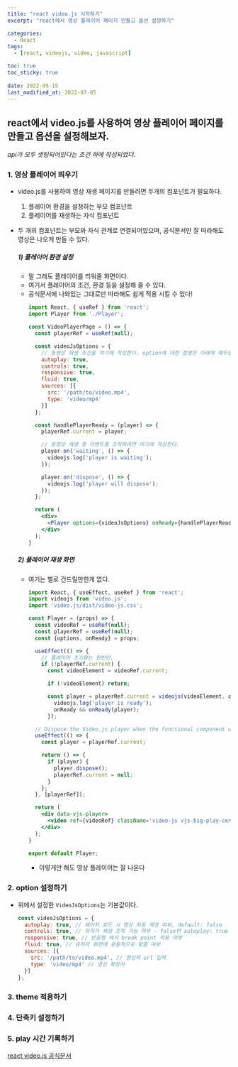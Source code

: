 ```yaml
---
title: "react video.js 시작하기"
excerpt: "react에서 영상 플레이어 페이지 만들고 옵션 설정하기"

categories:
  - React
tags:
  - [react, videojs, video, javascript]

toc: true
toc_sticky: true
 
date: 2022-05-15
last_modified_at: 2022-07-05
---
```


## react에서 video.js를 사용하여 영상 플레이어 페이지를 만들고 옵션을 설정해보자.

*api가 모두 셋팅되어있다는 조건 하에 작성되었다.*

### 1. 영상 플레이어 띄우기
  - video.js를 사용하여 영상 재생 페이지를 만들려면 두개의 컴포넌트가 필요하다.
    1) 플레이어 환경을 설정하는 부모 컴포넌트
    2) 플레이어를 재생하는 자식 컴포넌트
  - 두 개의 컴포넌트는 부모와 자식 관계로 연결되어있으며, 공식문서만 잘 따라해도 영상은 나오게 만들 수 있다.

    ##### 1) 플레이어 환경 설정
    - 말 그래도 플레이어를 띄워줄 화면이다.
    - 여기서 플레이어의 조건, 환경 등을 설정해 줄 수 있다.
    - 공식문서에 나와있는 그대로만 따라해도 쉽게 적용 시킬 수 있다!
      ```jsx
      import React, { useRef } from 'react';
      import Player from './Player';

      const VideoPlayerPage = () => {
        const playerRef = useRef(null);

        const videoJsOptions = {
          // 동영상 재생 조건을 여기에 작성한다. option에 대한 설명은 아래에 해두었다.
          autoplay: true, 
          controls: true, 
          responsive: true, 
          fluid: true,
          sources: [{
            src: '/path/to/video.mp4',
            type: 'video/mp4'
          }]
        };

        const handlePlayerReady = (player) => {
          playerRef.current = player;

          // 동영상 재생 중 이벤트를 조작하려면 여기에 작성한다.
          player.on('waiting', () => {
            videojs.log('player is waiting');
          });

          player.on('dispose', () => {
            videojs.log('player will dispose');
          });
        };

        return (
          <div>
            <Player options={videoJsOptions} onReady={handlePlayerReady} />
          </div>
        );
      }

      ```
      
    ##### 2) 플레이어 재생 화면
    - 여기는 별로 건드릴만한게 없다.
      ```jsx
      import React, { useEffect, useRef } from 'react';
      import videojs from 'video.js';
      import 'video.js/dist/video-js.css';

      const Player = (props) => {
        const videoRef = useRef(null);
        const playerRef = useRef(null);
        const {options, onReady} = props;

        useEffect(() => {
          // 플레이어 초기화는 한번만.
          if (!playerRef.current) {
            const videoElement = videoRef.current;

            if (!videoElement) return;

            const player = playerRef.current = videojs(videoElement, options, () => {
              videojs.log('player is ready');
              onReady && onReady(player);
            });

        // Dispose the Video.js player when the functional component unmounts
        useEffect(() => {
          const player = playerRef.current;

          return () => {
            if (player) {
              player.dispose();
              playerRef.current = null;
            }
          };
        }, [playerRef]);

        return (
          <div data-vjs-player>
            <video ref={videoRef} className='video-js vjs-big-play-centered' />
          </div>
        );
      }

      export default Player;
      ```
      * 이렇게만 해도 영상 플레이어는 잘 나온다

### 2. option 설정하기
  - 위에서 설정한 `VideoJsOptions`는 기본값이다.
    ```js
    const videoJsOptions = {
      autoplay: true, // 페이지 로드 시 영상 자동 재생 여부, default: false
      controls: true, // 유저가 재생 조작 가능 여부 - false면 autoplay: true 조건에서만 재생됨
      responsive: true, // 반응형 에서 break point 적용 여부
      fluid: true, // 유저의 화면에 유동적으로 맞춤 여부
      sources: [{
        src: '/path/to/video.mp4', // 영상의 url 입력
        type: 'video/mp4' // 영상 확장자
      }]
    };
    ```

### 3. theme 적용하기
### 4. 단축키 설정하기
### 5. play 시간 기록하기

[react video.js 공식문서](https://videojs.com/guides/react/)